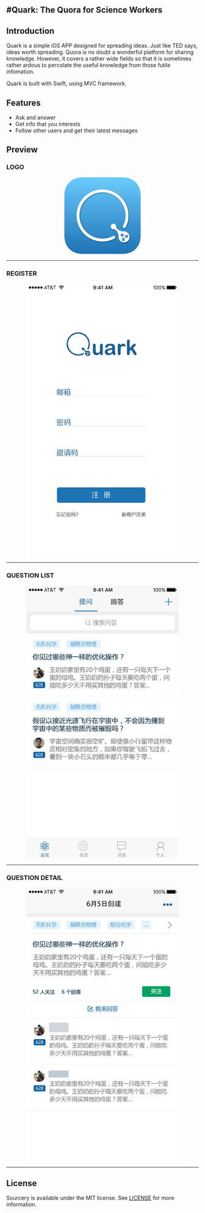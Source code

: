 #Quark: The Quora for Science Workers
---

## Introduction ##

Quark is a simple iOS APP designed for spreading ideas. Just like TED says, ideas worth spreading. Quora is no doubt a wonderful platform for sharing knowledge. However, it covers a rather wide fields so that it is sometimes rather ardous to percolate the useful knowledge from those futile infomation.

Quark is built with Swift, using MVC framework.


## Features ##
* Ask and answer
* Get info that you interests
* Follow other users and get their latest messages

## Preview ##
### LOGO ###
<p align="center">
  <img src="Document/pics/icon.png" alt="Drawing" style="width: 200px;"/>
</p>

---
### REGISTER ###
<p align="center">
<img src="Document/pics/register.jpg" alt="Drawing" style="width: 400px;"/>
</p>

---
### QUESTION LIST ###
<p align="center">
<img src="Document/pics/questionList.jpg" alt="Drawing" style="width: 400px;"/>
</p>

---
### QUESTION DETAIL ###
<p align="center">
<img src="Document/pics/questionDetail.jpg" alt="Drawing" style="width: 400px;"/>
</p>

---






## License ##
Sourcery is available under the MIT license. See [LICENSE](LICENSE) for more information.
